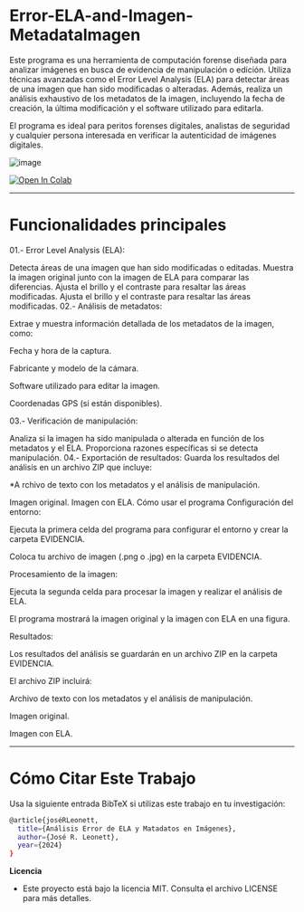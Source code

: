 # Error-ELA-and-Imagen-MetadataImagen
Este programa es una herramienta de computación forense diseñada para analizar imágenes en busca de evidencia de manipulación o edición. Utiliza técnicas avanzadas como el Error Level Analysis (ELA) para detectar áreas de una imagen que han sido modificadas o alteradas. Además, realiza un análisis exhaustivo de los metadatos de la imagen, incluyendo la fecha de creación, la última modificación y el software utilizado para editarla.

El programa es ideal para peritos forenses digitales, analistas de seguridad y cualquier persona interesada en verificar la autenticidad de imágenes digitales.

![image](https://drive.google.com/uc?export=view&id=1Zw_phPfCXatYYoEQS9CRYWPFB48fxTBT)

[![Open In Colab](https://colab.research.google.com/assets/colab-badge.svg)](https://colab.research.google.com/drive/1lm9JrLej9Hl1wmHz5W-hrKvel5DmXF11#scrollTo=_JQu9bGiVt75)

----

# Funcionalidades principales

01.- Error Level Analysis (ELA):

Detecta áreas de una imagen que han sido modificadas o editadas.
Muestra la imagen original junto con la imagen de ELA para comparar las diferencias.
Ajusta el brillo y el contraste para resaltar las áreas modificadas.
Ajusta el brillo y el contraste para resaltar las áreas modificadas.
02.- Análisis de metadatos:

Extrae y muestra información detallada de los metadatos de la imagen, como:

Fecha y hora de la captura.

Fabricante y modelo de la cámara.

Software utilizado para editar la imagen.

Coordenadas GPS (si están disponibles).

03.- Verificación de manipulación:

Analiza si la imagen ha sido manipulada o alterada en función de los metadatos y el ELA.
Proporciona razones específicas si se detecta manipulación.
04.- Exportación de resultados: Guarda los resultados del análisis en un archivo ZIP que incluye:

*A rchivo de texto con los metadatos y el análisis de manipulación.

Imagen original.
Imagen con ELA.
Cómo usar el programa Configuración del entorno:

Ejecuta la primera celda del programa para configurar el entorno y crear la carpeta EVIDENCIA.

Coloca tu archivo de imagen (.png o .jpg) en la carpeta EVIDENCIA.

Procesamiento de la imagen:

Ejecuta la segunda celda para procesar la imagen y realizar el análisis de ELA.

El programa mostrará la imagen original y la imagen con ELA en una figura.

Resultados:

Los resultados del análisis se guardarán en un archivo ZIP en la carpeta EVIDENCIA.

El archivo ZIP incluirá:

Archivo de texto con los metadatos y el análisis de manipulación.

Imagen original.

Imagen con ELA.



---
# Cómo Citar Este Trabajo
Usa la siguiente entrada BibTeX si utilizas este trabajo en tu investigación:
```bash
@article{joséRLeonett,
  title={Análisis Error de ELA y Matadatos en Imágenes},
  author={José R. Leonett},
  year={2024}
}
```

**Licencia**
- Este proyecto está bajo la licencia MIT. Consulta el archivo LICENSE para más detalles.

